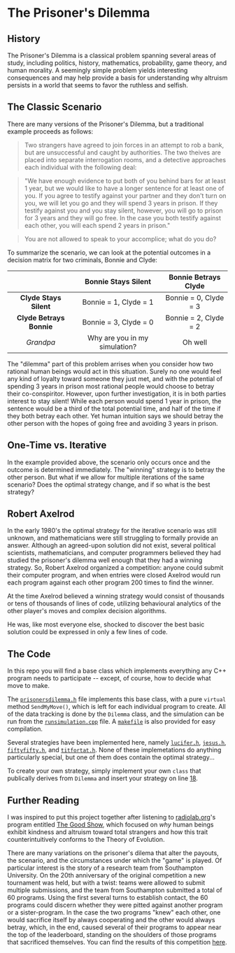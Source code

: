 # The Prisoner's Dilemma

## History

The Prisoner's Dilemma is a classical problem spanning several areas of study, including politics, history, mathematics, probability, game theory, and human morality. A seemingly simple problem yields interesting consequences and may help provide a basis for understanding why altruism persists in a world that seems to favor the ruthless and selfish. 

## The Classic Scenario

There are many versions of the Prisoner's Dilemma, but a traditional example proceeds as follows:

>Two strangers have agreed to join forces in an attempt to rob a bank, but are unsuccessful and caught by authorities. The two theives are placed into separate interrogation rooms, and a detective approaches each individual with the following deal:

>"We have enough evidence to put both of you behind bars for at least 1 year, but we would like to have a longer sentence for at least one of you. If you agree to testify against your partner and they don't turn on you, we will let you go and they will spend 3 years in prison. If they testify against you and you stay silent, however, you will go to prison for 3 years and they will go free. In the case you both testify against each other, you will each spend 2 years in prison."

>You are not allowed to speak to your accomplice; what do you do?

To summarize the scenario, we can look at the potential outcomes in a decision matrix for two criminals, Bonnie and Clyde:

|                          |  Bonnie Stays Silent  |  Bonnie Betrays Clyde |
|:------------------------:|:---------------------:|:---------------------:|
|  **Clyde Stays Silent**  | Bonnie = 1, Clyde = 1 | Bonnie = 0, Clyde = 3 |
| **Clyde Betrays Bonnie** | Bonnie = 3, Clyde = 0 | Bonnie = 2, Clyde = 2 |
| *Grandpa*           | Why are you in my simulation? | Oh well       |

The "dilemma" part of this problem arrises when you consider how two rational human beings would act in this situation. Surely no one would feel any kind of loyalty toward someone they just met, and with the potential of spending 3 years in prison most rational people would choose to betray their co-conspiritor. However, upon further investigation, it is in both parties interest to stay silent! While each person would spend 1 year in prison, the sentence would be a third of the total potential time, and half of the time if they both betray each other. Yet human intuition says we should betray the other person with the hopes of going free and avoiding 3 years in prison. 

## One-Time vs. Iterative 

In the example provided above, the scenario only occurs once and the outcome is determined immediately. The "winning" strategy is to betray the other person. But what if we allow for multiple iterations of the same scenario? Does the optimal strategy change, and if so what is the best strategy? 

## Robert Axelrod

In the early 1980's the optimal strategy for the iterative scenario was still unknown, and mathematicians were still struggling to formally provide an answer. Although an agreed-upon solution did not exist, several political scientists, mathematicians, and computer programmers believed they had studied the prisoner's dilemma well enough that they had a winning strategy. So, Robert Axelrod organized a competition: anyone could submit their computer program, and when entries were closed Axelrod would run each program against each other program 200 times to find the winner. 

At the time Axelrod believed a winning strategy would consist of thousands or tens of thousands of lines of code, utilizing behavioural analytics of the other player's moves and complex decision algorithms.

He was, like most everyone else, shocked to discover the best basic solution could be expressed in only a few lines of code. 

## The Code

In this repo you will find a base class which implements everything any C++ program needs to participate -- except, of course, how to decide what move to make.

The [`prisonersdilemma.h`](https://github.com/aalogancheney/PrisonersDilema/blob/master/prisonersdilemma.h) file implements this base class, with a pure `virtual` method `SendMyMove()`, which is left for each individual program to create. All of the data tracking is done by the `Dilemma` class, and the simulation can be run from the [`runsimulation.cpp`](https://github.com/aalogancheney/PrisonersDilema/blob/master/runsimulation.cpp) file. A [`makefile`](https://github.com/aalogancheney/PrisonersDilema/blob/master/makefile) is also provided for easy compilation.

Several strategies have been implemented here, namely [`lucifer.h`](https://github.com/aalogancheney/PrisonersDilema/blob/master/lucifer.h), [`jesus.h`](https://github.com/aalogancheney/PrisonersDilema/blob/master/jesus.h), [`fiftyfifty.h`](https://github.com/aalogancheney/PrisonersDilema/blob/master/fiftyfifty.h), and [`titfortat.h`](https://github.com/aalogancheney/PrisonersDilema/blob/master/titfortat.h).  None of these implemetations do anything particularly special, but one of them does contain the optimal strategy...

To create your own strategy, simply implement your own `class` that publically derives from `Dilemma` and insert your strategy on line [18](https://github.com/aalogancheney/PrisonersDilema/blob/master/runsimulation.cpp#L18).

## Further Reading

I was inspired to put this project together after listening to [radiolab.org](radiolab.org)'s program entitled [The Good Show](http://www.radiolab.org/story/103951-the-good-show/), which focused on *why* human beings exhibit kindness and altruism toward total strangers and how this trait counterintuitively conforms to the Theory of Evolution. 

There are many variations on the prisoner's dilema that alter the payouts, the scenario, and the circumstances under which the "game" is played. Of particular interest is the story of a research team from Southampton University. On the 20th anniversary of the original competition a new tournament was held, but with a twist: teams were allowed to submit multiple submissions, and the team from Southampton submitted a total of 60 programs. Using the first several turns to establish contact, the 60 programs could discern whether they were pitted against another program or a sister-program. In the case the two programs "knew" each other, one would sacrifice itself by always cooperating and the other would always betray, which, in the end, caused several of their programs to appear near the top of the leaderboard, standing on the shoulders of those programs that sacrificed themselves. You can find the results of this competition [here](http://www.prisoners-dilemma.com/results/cec04/ipd_cec04_full_run.html). 
